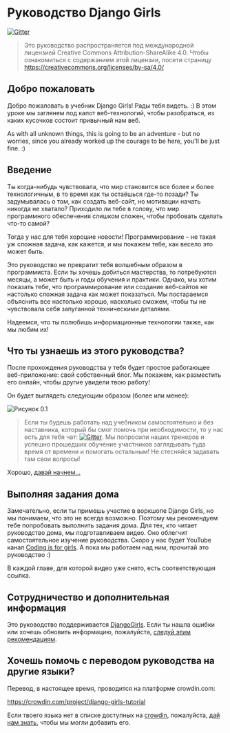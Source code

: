 # Руководство Django Girls

[![Gitter](https://badges.gitter.im/DjangoGirls/tutorial.svg)](https://gitter.im/DjangoGirls/tutorial)

> Это руководство распространяется под международной лицензией Creative Commons Attribution-ShareAlike 4.0. Чтобы ознакомиться с содержанием этой лицензии, посети страницу https://creativecommons.org/licenses/by-sa/4.0/

## Добро пожаловать

Добро пожаловать в учебник Django Girls! Рады тебя видеть. :) В этом уроке мы заглянем под капот веб-технологий, чтобы разобраться, из каких кусочков состоит привычный нам веб.

As with all unknown things, this is going to be an adventure - but no worries, since you already worked up the courage to be here, you'll be just fine. :)

## Введение

Ты когда-нибудь чувствовала, что мир становится все более и более технологичным, в то время как ты остаёшься где-то позади? Ты задумывалась о том, как создать веб-сайт, но мотивации начать никогда не хватало? Приходило ли тебе в голову, что мир программного обеспечения слишком сложен, чтобы пробовать сделать что-то самой?

Тогда у нас для тебя хорошие новости! Программирование – не такая уж сложная задача, как кажется, и мы покажем тебе, как весело это может быть.

Это руководство не превратит тебя волшебным образом в программиста. Если ты хочешь добиться мастерства, то потребуются месяцы, а может быть и годы обучения и практики. Однако, мы хотим показать тебе, что программирование или создание веб-сайтов не настолько сложная задача как может показаться. Мы постараемся объяснить все настолько хорошо, насколько сможем, чтобы ты не чувствовала себя запуганной техническими деталями.

Надеемся, что ты полюбишь информационные технологии также, как мы любим их!

## Что ты узнаешь из этого руководства?

После прохождения руководства у тебя будет простое работающее веб-приложение: свой собственный блог. Мы покажем, как разместить его онлайн, чтобы другие увидели твою работу!

Он будет выглядеть следующим образом (более или менее):

![Рисунок 0.1](images/application.png)

> Если ты будешь работать над учебником самостоятельно и без наставника, который бы смог помочь при необходимости, то у нас есть для тебя чат: [![Gitter](https://badges.gitter.im/DjangoGirls/tutorial.svg)](https://gitter.im/DjangoGirls/tutorial). Мы попросили наших тренеров и успешно прошедших обучение участников заглядывать туда время от времени и помогать остальным! Не стесняйся задавать там свои вопросы!

Хорошо, [давай начнем...](./how_the_internet_works/README.md)

## Выполняя задания дома

Замечательно, если ты примешь участие в воркшопе Django Girls, но мы понимаем, что это не всегда возможно. Поэтому мы рекомендуем тебе попробовать выполнить задания дома. Для тех, кто читает руководство дома, мы подготавливаем видео. Оно облегчит самостоятельное изучение руководства. Скоро у нас будет YouTube канал [Coding is for girls](https://www.youtube.com/channel/UC0hNd2uW8jTR5K3KBzRuG2A/feed). А пока мы работаем над ним, прочитай это руководство :)

В каждой главе, для которой видео уже снято, есть соответствующая ссылка.

## Сотрудничество и дополнительная информация

Это руководство поддерживается [DjangoGirls](https://djangogirls.org/). Если ты нашла ошибки или хочешь обновить информацию, пожалуйста, [следуй этим рекомендациям](https://github.com/DjangoGirls/tutorial/blob/master/README.md).

## Хочешь помочь с переводом руководства на другие языки?

Перевод, в настоящее время, проводится на платформе crowdin.com:

https://crowdin.com/project/django-girls-tutorial

Если твоего языка нет в списке доступных на [crowdin](https://crowdin.com/), пожалуйста, [дай нам знать](https://github.com/DjangoGirls/tutorial/issues/new), чтобы мы могли добавить его.